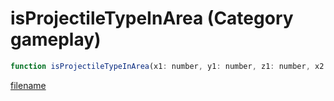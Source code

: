 # isProjectileTypeInArea (Category gameplay)

```js
function isProjectileTypeInArea(x1: number, y1: number, z1: number, x2: number, y2: number, z2: number, type: number, p7: boolean): boolean
```

[filename](isProjectileTypeInArea_m.md ':include')